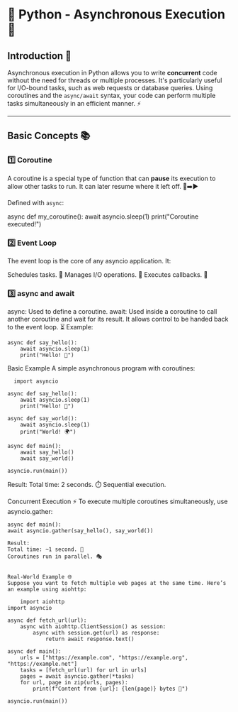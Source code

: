 # 🚀 Python - Asynchronous Execution 🌟

## Introduction 🧠

Asynchronous execution in Python allows you to write **concurrent** code without the need for threads or multiple processes. It's particularly useful for I/O-bound tasks, such as web requests or database queries. Using coroutines and the `async/await` syntax, your code can perform multiple tasks simultaneously in an efficient manner. ⚡

---

## Basic Concepts 📚  

### 1️⃣ Coroutine
A coroutine is a special type of function that can **pause** its execution to allow other tasks to run. It can later resume where it left off. 🛑➡️▶️

Defined with `async`:

async def my_coroutine():
    await asyncio.sleep(1)
    print("Coroutine executed!")  


### 2️⃣ Event Loop
The event loop is the core of any asyncio application. It:

Schedules tasks. 📅
Manages I/O operations. 💾
Executes callbacks. 🔄  


### 3️⃣ async and await
async: Used to define a coroutine.
await: Used inside a coroutine to call another coroutine and wait for its result. It allows control to be handed back to the event loop. ⏳
Example:

    async def say_hello():
        await asyncio.sleep(1)
        print("Hello! 👋")  

Basic Example
A simple asynchronous program with coroutines:  

      import asyncio

    async def say_hello():
        await asyncio.sleep(1)
        print("Hello! 👋")

    async def say_world():
        await asyncio.sleep(1)
        print("World! 🌍")

    async def main():
        await say_hello()
        await say_world()

    asyncio.run(main())  


Result:
Total time: 2 seconds. ⏱️
Sequential execution.  

Concurrent Execution ⚡
To execute multiple coroutines simultaneously, use asyncio.gather:  

    async def main():  
    await asyncio.gather(say_hello(), say_world())  

    Result:  
    Total time: ~1 second. 🚀  
    Coroutines run in parallel. 🎭  


    Real-World Example 🌐  
    Suppose you want to fetch multiple web pages at the same time. Here’s an example using aiohttp:  

        import aiohttp
    import asyncio

    async def fetch_url(url):
        async with aiohttp.ClientSession() as session:
            async with session.get(url) as response:
                return await response.text()

    async def main():
        urls = ["https://example.com", "https://example.org", "https://example.net"]
        tasks = [fetch_url(url) for url in urls]
        pages = await asyncio.gather(*tasks)
        for url, page in zip(urls, pages):
            print(f"Content from {url}: {len(page)} bytes 📝")

    asyncio.run(main())  